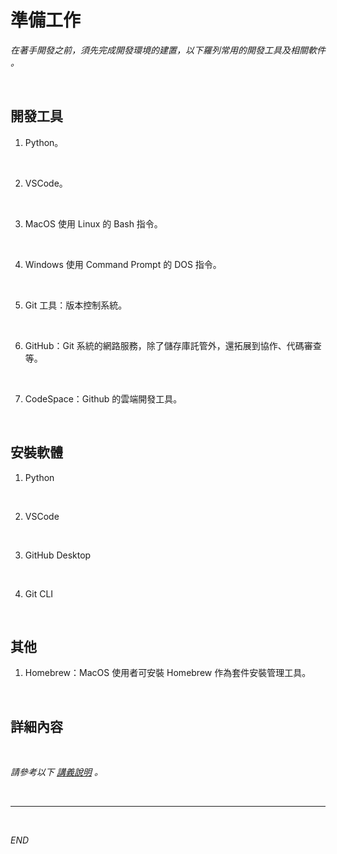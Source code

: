 # 準備工作

_在著手開發之前，須先完成開發環境的建置，以下羅列常用的開發工具及相關軟件 。_

<br>

## 開發工具

1. Python。

<br>

2. VSCode。

<br>

3. MacOS 使用 Linux 的 Bash 指令。

<br>

4. Windows 使用 Command Prompt 的 DOS 指令。

<br>

5. Git 工具：版本控制系統。

<br>

6. GitHub：Git 系統的網路服務，除了儲存庫託管外，還拓展到協作、代碼審查等。

<br>

7. CodeSpace：Github 的雲端開發工具。

<br>

## 安裝軟體

1. Python

<br>

2. VSCode

<br>

3. GitHub Desktop

<br>

4. Git CLI

<br>

## 其他

1. Homebrew：MacOS 使用者可安裝 Homebrew 作為套件安裝管理工具。

<br>

## 詳細內容

<br>

_請參考以下 [講義說明](https://github.com/samhsiao6238/PythonFinance_2024/D01_準備工作/) 。_


<br>

___

<br>

_END_